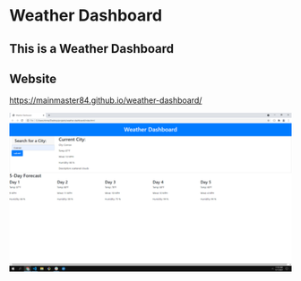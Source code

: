 # Weather Dashboard

## This is a Weather Dashboard

## Website
https://mainmaster84.github.io/weather-dashboard/

![](weather.png)